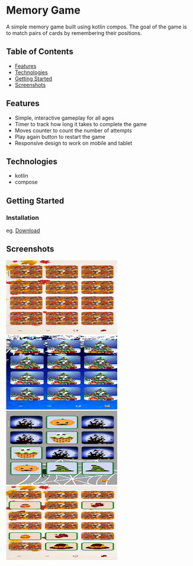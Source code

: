 # Memory Game

A simple memory game built using kotlin compos. The goal of the game is to match pairs of cards by remembering their positions.

## Table of Contents


- [Features](#features)
- [Technologies](#technologies)
- [Getting Started](#getting-started)
- [Screenshots](#screenshots)



## Features

- Simple, interactive gameplay for all ages
- Timer to track how long it takes to complete the game
- Moves counter to count the number of attempts
- Play again button to restart the game
- Responsive design to work on mobile and tablet

## Technologies

- kotlin
- compose

## Getting Started
### Installation
eg. [Download](https://github.com/M7md-Gamal/Memory-Game/releases/latest/download/Memory.Game.apk)

## Screenshots

<img src="Photos/1.png" alt="Screenshot" width="300" height="200">
<img src="Photos/2.png" alt="Screenshot" width="300" height="200">
<img src="Photos/3.png" alt="Screenshot" width="300" height="200">
<img src="Photos/4.png" alt="Screenshot" width="300" height="200">

